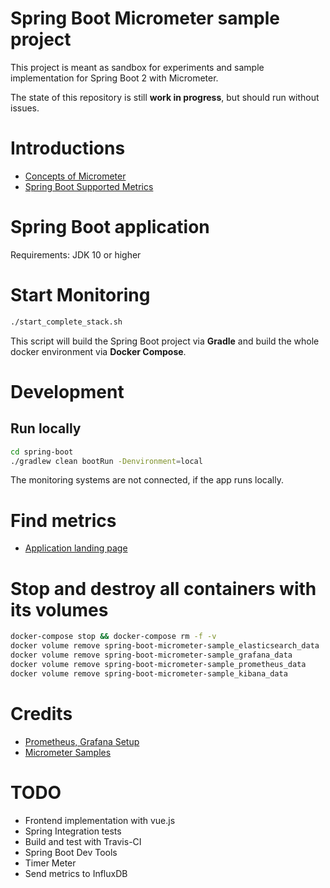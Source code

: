 # Spring Boot Micrometer sample project

This project is meant as sandbox for experiments and sample implementation for Spring Boot 2 with Micrometer.

The state of this repository is still **work in progress**, but should run without issues.

# Introductions

* [Concepts of Micrometer](https://micrometer.io/docs/concepts)
* [Spring Boot Supported Metrics](https://docs.spring.io/spring-boot/docs/current/reference/htmlsingle/#production-ready-metrics-meter)

# Spring Boot application

Requirements: JDK 10 or higher

# Start Monitoring

```bash
./start_complete_stack.sh
```

This script will build the Spring Boot project via **Gradle** and build the whole docker environment via **Docker Compose**.

# Development

## Run locally

```bash
cd spring-boot
./gradlew clean bootRun -Denvironment=local
```
The monitoring systems are not connected, if the app runs locally.   

# Find metrics

* [Application landing page](http://localhost:8090)

# Stop and destroy all containers with its volumes 

```bash
docker-compose stop && docker-compose rm -f -v
docker volume remove spring-boot-micrometer-sample_elasticsearch_data
docker volume remove spring-boot-micrometer-sample_grafana_data
docker volume remove spring-boot-micrometer-sample_prometheus_data
docker volume remove spring-boot-micrometer-sample_kibana_data
```

# Credits

* [Prometheus, Grafana Setup](https://github.com/vegasbrianc/prometheus)
* [Micrometer Samples](https://github.com/micrometer-metrics/micrometer/tree/master/samples/micrometer-samples-boot1/src/main/java/io/micrometer/boot1/samples)

# TODO
* Frontend implementation with vue.js
* Spring Integration tests
* Build and test with Travis-CI
* Spring Boot Dev Tools
* Timer Meter 
* Send metrics to InfluxDB